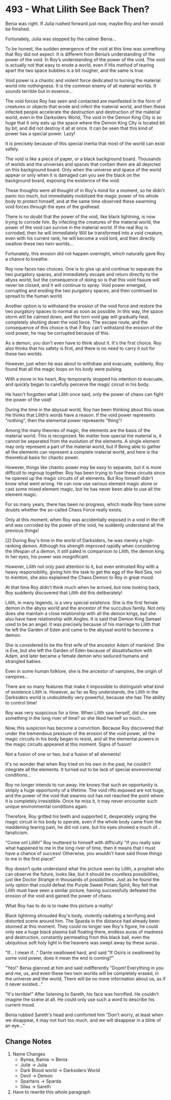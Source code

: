 # 493 - What Lilith See Back Then?

Benia was right. If Julia rushed forward just now, maybe Roy and her would be finished.

Fortunately, Julia was stopped by the calmer Benia...

To be honest, the sudden emergence of the void at this time was something that Roy did not expect. It is different from Benia’s understanding of the power of the void. In Roy’s understanding of the power of the void. The void is actually not that easy to erode a world, even if His method of tearing apart the two space bubbles is a bit rougher, and the same is true.

Void power is a chaotic and violent force dedicated to turning the material world into nothingness. It is the common enemy of all material worlds. It sounds terrible but in essence...

The void forces Roy has seen and contacted are manifested in the form of creatures or objects that erode and infect the material world, and then these infected people accelerate the destruction and destruction of the material world, even in the Darksiders World, The void in the Demon King City is so huge that it only eats up the space where the Demon King City is located bit by bit, and did not destroy it all at once. It can be seen that this kind of power has a special power. Lazy!

It is precisely because of this special inertia that most of the world can exist safely.

The void is like a piece of paper, or a black background board. Thousands of worlds and the universes and spaces that contain them are all depicted on this background board. Only when the universe and space of the world appear or only when it is damaged can you see the black on the background board, exposing the existence of the void.

These thoughts were all thought of in Roy's mind for a moment, so he didn't panic too much, but immediately mobilized the magic power of his whole body to protect himself, and at the same time observed these swarming void forces through the eyes of the godhead.

There is no doubt that the power of the void, like black lightning, is now trying to corrode him. By infecting the creatures of the material world, the power of the void can survive in the material world. If the real Roy is corroded, then he will immediately Will be transformed into a void creature, even with his current rank, he will become a void lord, and then directly swallow these two twin worlds...

Fortunately, this erosion did not happen overnight, which naturally gave Roy a chance to breathe.

Roy now faces two choices. One is to give up and continue to separate the two purgatory spaces, and immediately escape and return directly to the abyss world, but the consequence of doing so is that this void fissure will never be closed, and it will continue to spray. Void power emerged, corrupting and eroding the two purgatory spaces, and then continued to spread to the human world.

Another option is to withstand the erosion of the void force and restore the two purgatory spaces to normal as soon as possible. In this way, the space storm will be calmed down, and the torn void gap will gradually heal, completely shutting down the void force. The escape route, and the consequence of this choice is that if Roy can't withstand the erosion of the void power, he may be corrupted because of this.

As a demon, you don't even have to think about it. It's the first choice. Roy also thinks that his safety is first, and there is no need to carry it out for these two worlds.

However, just when he was about to withdraw and evacuate, suddenly, Roy found that all the magic loops on his body were pulsing.

With a move in his heart, Roy temporarily stopped his intention to evacuate, and quickly began to carefully perceive the magic circuit in his body.

He hasn't forgotten what Lilith once said, only the power of chaos can fight the power of the void!

During the time in the abyssal world, Roy has been thinking about this issue. He thinks that Lilith’s words have a reason. If the void power represents "nothing", then the elemental power represents "thing"!

Among the many theories of magic, the elements are the basis of the material world. This is recognized. No matter how special the material is, it cannot be separated from the evolution of the elements. A single element may only represent a part of the material world, but if Being able to gather all the elements can represent a complete material world, and here is the theoretical basis for chaotic power.

However, things like chaotic power may be easy to separate, but it is more difficult to regroup together. Roy has been trying to fuse these circuits since he opened up the magic circuits of all elements. But Roy himself didn't know what went wrong. He can now use various element magic alone or cast some mixed element magic, but he has never been able to use all the element magic.

For so many years, there has been no progress, which made Roy have some doubts whether the so-called Chaos Force really exists.

Only at this moment, when Roy was accidentally exposed in a void in the rift and was corroded by the power of the void, he suddenly understand all the previous things!

[2] During Roy's time in the world of Darksiders, he was merely a high-ranking demon. Although his strength improved rapidly when considering the lifespan of a demon, it still paled in comparison to Lilith, the demon king. In her eyes, his power was insignificant.

However, Lilith not only paid attention to it, but even entrusted Roy with a heavy responsibility, giving him the task to get the egg of the Red Sea, not to mention, she also explained the Chaos Demon to Roy in great mood.

At that time Roy didn't think much when he arrived, but now looking back, Roy suddenly discovered that Lilith did this deliberately!

Lilith, in many legends, is a very special existence. She is the first female demon in the abyss world and the ancestor of the succubus family. Not only does she maintain a close relationship with all the demon kings, but she also have have relationship with Angles. It is said that Demon King Samael used to be an angel. It was precisely because of his marriage to Lilith that he left the Garden of Eden and came to the abyssal world to become a demon.

She is considered to be the first wife of the ancestor Adam of mankind. She is Eve, but she left the Garden of Eden because of dissatisfaction with Adam, and later became a female demon who seduced humans and strangled babies.

Even in some human folklore, she is the ancestor of vampires, the origin of vampires...

There are so many features that make it impossible to distinguish what kind of existence Lilith is. However, as far as Roy understands, the Lilith in the Darksiders world is undoubtedly very powerful, because she has The ability to control time!

Roy was very suspicious for a time. When Lilith saw herself, did she see something in the long river of time? so she liked herself so much...

Now, this suspicion has become a conviction. Because Roy discovered that under the tremendous pressure of the erosion of the void power, all the magic circuits in his body began to resist, and all the elemental powers in the magic circuits appeared at this moment. Signs of fusion!

Not a fusion of one or two, but a fusion of all elements!

It's no wonder that when Roy tried on his own in the past, he couldn't integrate all the elements. It turned out to be lack of special environmental conditions...

Roy no longer intends to run away. He knows that such an opportunity is simply a huge opportunity of a lifetime. The void rifts exposed are not huge, and the power of the void that swarms out has not reached the point where it is completely irresistible. Once he miss it, it may never encounter such unique environmental conditions again.

Therefore, Roy gritted his teeth and supported it, desperately urging the magic circuit in his body to operate, even if the whole body came from the maddening tearing pain, he did not care, but his eyes showed a touch of... fanaticism.

"Come on! Lilith!" Roy muttered to himself with difficulty "If you really saw what happened to me in the long river of time, then it means that I must have a chance of success! Otherwise, you wouldn't have said those things to me in the first place!"

Roy doesn’t quite understand what the picture seen by Lilith, a prophet who can observe the future, looks like, but it should be countless possibilities, just like Doctor Strange in thousands of possibilities. Just as he found the only option that could defeat the Purple Sweet Potato Spirit, Roy felt that Lilith must have seen a similar picture, having successfully defeated the erosion of the void and gained the power of chaos.

What Roy has to do is to make this picture a reality!

Black lightning shrouded Roy's body, violently radiating a terrifying and distorted scene around him. The Sparda in the distance had already been stunned at this moment. They could no longer see Roy's figure, he could only see a huge black plasma ball floating there, endless auras of madness and destruction, constantly permeating from this black ball, even the ubiquitous soft holy light in the heavens was swept away by these auras .

"If... I mean if..." Dante swallowed hard, and said "If Osiris is swallowed by some void power, does it mean the end is coming?"

"Yes!" Benia glanced at him and said indifferently "Doom! Everything in you and me, us, and even these two twin worlds will be completely erased, in the universe and the world, There will be no more information about us, as if it never existed..."

"It's terrible!" After listening to Sareth, his face was horrified. He couldn't imagine the scene at all. He could only use such a word to describe his current mood.

Benia rubbed Sareth's head and comforted him "Don't worry, at least when we disappear, it may not hurt too much, and we will disappear in a blink of an eye..."

## Change Notes

1. Name Changes
   - Bynea, Bainia -> Benia
   - Julie -> Julia
   - Dark Blood world -> Darksiders World
   - Devil -> Demon
   - Spartans -> Sparda
   - Silas -> Sareth
2. Have to rewrite this whole paragraph
